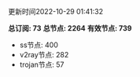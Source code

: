更新时间2022-10-29 01:41:32

**总订阅: 73**
**总节点: 2264**
**有效节点: 739**
- ss节点: 400
- v2ray节点: 282
- trojan节点: 57
